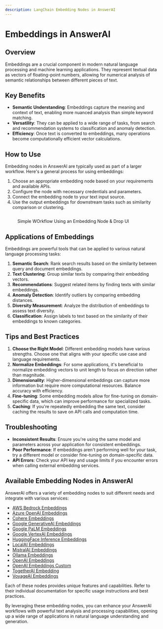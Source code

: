 ```yaml
---
description: LangChain Embedding Nodes in AnswerAI
---
```


# Embeddings in AnswerAI

## Overview

Embeddings are a crucial component in modern natural language processing and machine learning applications. They represent textual data as vectors of floating-point numbers, allowing for numerical analysis of semantic relationships between different pieces of text.

## Key Benefits

-   **Semantic Understanding**: Embeddings capture the meaning and context of text, enabling more nuanced analysis than simple keyword matching.
-   **Versatility**: They can be applied to a wide range of tasks, from search and recommendation systems to classification and anomaly detection.
-   **Efficiency**: Once text is converted to embeddings, many operations become computationally efficient vector calculations.

## How to Use

Embedding nodes in AnswerAI are typically used as part of a larger workflow. Here's a general process for using embeddings:

1. Choose an appropriate embedding node based on your requirements and available APIs.
2. Configure the node with necessary credentials and parameters.
3. Connect the embedding node to your text input source.
4. Use the output embeddings for downstream tasks such as similarity comparison or clustering.

<!-- TODO: Add a screenshot of a simple workflow using an embedding node -->
<figure><img src="/.gitbook/assets/screenshots/uredis embedding cache in a workflow.png" alt="" /><figcaption><p> Simple WOrkflow Using an Embedding Node   &#x26; Drop UI</p></figcaption></figure>

## Applications of Embeddings

Embeddings are powerful tools that can be applied to various natural language processing tasks:

1. **Semantic Search**: Rank search results based on the similarity between query and document embeddings.
2. **Text Clustering**: Group similar texts by comparing their embedding vectors.
3. **Recommendations**: Suggest related items by finding texts with similar embeddings.
4. **Anomaly Detection**: Identify outliers by comparing embedding distances.
5. **Diversity Measurement**: Analyze the distribution of embeddings to assess text diversity.
6. **Classification**: Assign labels to text based on the similarity of their embeddings to known categories.

## Tips and Best Practices

1. **Choose the Right Model**: Different embedding models have various strengths. Choose one that aligns with your specific use case and language requirements.
2. **Normalize Embeddings**: For some applications, it's beneficial to normalize embedding vectors to unit length to focus on direction rather than magnitude.
3. **Dimensionality**: Higher-dimensional embeddings can capture more information but require more computational resources. Balance accuracy with efficiency.
4. **Fine-tuning**: Some embedding models allow for fine-tuning on domain-specific data, which can improve performance for specialized tasks.
5. **Caching**: If you're repeatedly embedding the same text, consider caching the results to save on API calls and computation time.

## Troubleshooting

-   **Inconsistent Results**: Ensure you're using the same model and parameters across your application for consistent embeddings.
-   **Poor Performance**: If embeddings aren't performing well for your task, try a different model or consider fine-tuning on domain-specific data.
-   **API Errors**: Check your API key and usage limits if you encounter errors when calling external embedding services.

## Available Embedding Nodes in AnswerAI

AnswerAI offers a variety of embedding nodes to suit different needs and integrate with various services:

-   [AWS Bedrock Embeddings](aws-bedrock-embeddings.md)
-   [Azure OpenAI Embeddings](azure-openai-embeddings.md)
-   [Cohere Embeddings](cohere-embeddings.md)
-   [Google GenerativeAI Embeddings](googlegenerativeai-embeddings.md)
-   [Google PaLM Embeddings](google-palm-embeddings.md)
-   [Google VertexAI Embeddings](googlevertexai-embeddings.md)
-   [HuggingFace Inference Embeddings](huggingface-inference-embeddings.md)
-   [LocalAI Embeddings](localai-embeddings.md)
-   [MistralAI Embeddings](mistralai-embeddings.md)
-   [Ollama Embeddings](ollama-embeddings.md)
-   [OpenAI Embeddings](openai-embeddings.md)
-   [OpenAI Embeddings Custom](openai-embeddings-custom.md)
-   [TogetherAI Embedding](togetherai-embedding.md)
-   [VoyageAI Embeddings](voyageai-embeddings.md)

Each of these nodes provides unique features and capabilities. Refer to their individual documentation for specific usage instructions and best practices.

<!-- TODO: Add a comparison table of different embedding nodes with their key features -->

By leveraging these embedding nodes, you can enhance your AnswerAI workflows with powerful text analysis and processing capabilities, opening up a wide range of applications in natural language understanding and generation.
